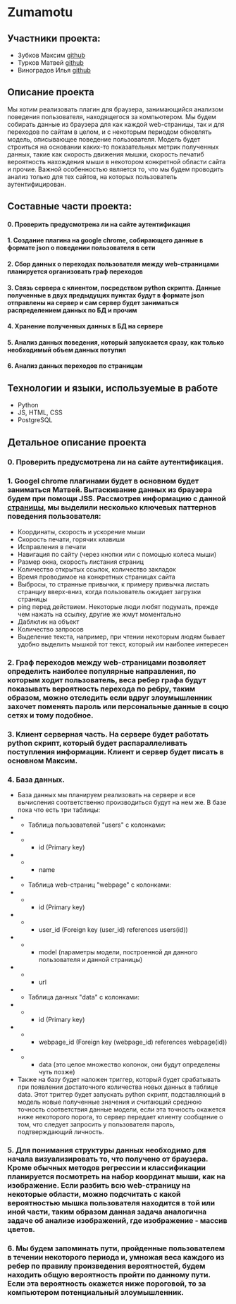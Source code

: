 # Zumamotu

## Участники проекта:
* Зубков Максим [github](https://github.com/maximzubkov)
* Турков Матвей [github](https://github.com/turk0v)
* Виноградов Илья [github](https://github.com/ilvivl)

## Описание проекта 
Мы хотим реализовать плагин для браузера, занимающийся анализом поведения пользователя, находящегося за компьютером. Мы будем собирать данные из браузера для как каждой web-страницы, так и для переходов по сайтам в целом, и с некоторым периодом обновлять модель, описывающее поведение пользователя. Модель будет строиться на основании каких-то показательных метрик полученных данных, такие как скорость движения мышки, скорость печатиб вероятность нахождения мыши в некотором конкретной области сайта и прочие. Важной особенностью является то, что мы будем проводить анализ только для тех сайтов, на которых пользователь аутентифицирован.

## Составные части проекта:
#### 0. Проверить предусмотрена ли на сайте аутентификация
#### 1. Создание плагина на google chrome, собирающего данные в формате json о поведении пользователя в сети
#### 2. Сбор данных о переходах пользователя между web-страницами планируется организовать граф переходов
#### 3. Связь сервера с клиентом, посредством python скрипта. Данные полученные в двух предыдущих пунктах будут в формате json отправлены на сервер и сам сервер будет заниматься распределением данных по БД и прочим
#### 4. Хранение полученных данных в БД на сервере
#### 5. Анализ данных поведения, который запускается сразу, как только необходимый объем данных потупил
#### 6. Анализ данных переходов по страницам

## Технологии и языки, используемые в работе

* Python
* JS, HTML, CSS
* PostgreSQL



## Детальное описание проекта
### 0. Проверить предусмотрена ли на сайте аутентификация.
### 1. Googel chrome плагинами будет в основном будет заниматься Матвей. Вытаскивание данных из браузера будем при помощи JSS. Рассмотрев информацию с данной [страницы](https://developer.mozilla.org/ru/docs/Web/Events), мы выделили несколько ключевых паттернов поведения пользователя:
* Координаты, скорость и ускорение мыши
* Скорость печати, горячих клавиши
* Исправления в печати
* Навигация по сайту (через кнопки или с помощью колеса мыши)
* Размер окна, скорость листания страниц
* Количество открытых ссылок, количество закладок
* Время проводимое на конкретных страницах сайта
* Выбросы, то странные привычки, к примеру привычка листать странциу вверх-вниз, когда пользователь ожидает загрузки страницы
* ping перед действием. Некоторые люди любят подумать, прежде чем нажать на ссылку, другие же жмут моментально
* Даблклик на объект
* Количество запросов
* Выделение текста, например, при чтении некоторым людям бывает удобно выделить мышкой тот текст, который им наиболее интересен
### 2. Граф переходов между web-страницами позволяет определить наиболее популярные направления, по которым ходит пользователь, веса ребер графа будут показывать вероятность перехода по ребру, таким образом, можно отследить если вдруг злоумышленник захочет поменять пароль или персональные данные в соцю сетях и тому подобное.
### 3. Клиент серверная часть. На сервере будет работать python скрипт, который будет распараллеливать поступления информации. Клиент и сервер будет писать в основном Максим.
### 4. База данных. 
* База данных мы планируем реализовать на сервере и все вычисления соответственно производиться будут на нем же. В базе пока что есть три таблицы:
* * Таблица пользователей "users" с колонками:
* * * id (Primary key)
* * * name
* * Таблица web-страниц "webpage" с колонками:
* * * id (Primary key)
* * * user_id (Foreign key (user_id) references users(id))
* * * model (параметры модели, построенной дя данного пользователя и данной страницы)
* * * url
* * Таблица данных "data" с колонками:
* * * id (Primary key)
* * * webpage_id (Foreign key (webpage_id) references webpage(id))
* * * data (это целое множество колонок, они будут определены чуть позже)
* Также на базу будет наложен триггер, который будет срабатывать при появлении достаточного количества новых данных в таблице data. Этот триггер будет запускать python скрипт, подставляющий в модель новые полученные значения и считающий среднюю точность соответствия данные модели, если эта точность окажется ниже некоторого порога, то сервер передает клиенту сообщение о том, что следует запросить у пользователя пароль, подтверждающий личность.  

### 5. Для понимания структуры данных необходимо для начала визуализировать то, что получено от браузера. Кроме обычных методов регрессии и классификации планируется посмотреть на набор координат мыши, как на изображение. Если разбить всю web-страницу на некоторые области, можно подсчитать с какой вероятностью мышка пользователя находится в той или иной части, таким образом данная задача аналогична задаче об анализе изображений, где изображение - массив цветов. 
### 6. Мы будем запоминать пути, пройденные пользователем в течении некоторого периода и, умножая веса каждого из ребер по правилу произведения вероятностей, будем находить общую вероятность пройти по данному пути. Если эта вероятность окажется ниже пороговой, то за компьютером потенциальный злоумышленник.



